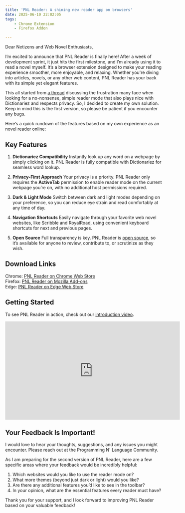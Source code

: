 ```yaml
---
title: 'PNL Reader: A shining new reader app on browsers'
date: 2025-06-10 22:02:05
tags:
    - Chrome Extension
    - Firefox Addon

---
```


Dear Netizens and Web Novel Enthusiasts,

I’m excited to announce that PNL Reader is finally here! After a week of development sprint, it just hits the first milestone, and I’m already using it to read a novel myself. It’s a browser extension designed to make your reading experience smoother, more enjoyable, and relaxing. Whether you're diving into articles, novels, or any other web content, PNL Reader has your back with its simple yet elegant features.

This all started from [a thread](https://pnl.dev/topic/914/why-dictionariez-does-not-recognize-selected-text-in-reader-focus-mode) discussing the frustration many face when looking for a no-nonsense, simple reader mode that also plays nice with Dictionariez and respects privacy. So, I decided to create my own solution. Keep in mind this is the first version, so please be patient if you encounter any bugs.

Here’s a quick rundown of the features based on my own experience as an novel reader online:

## Key Features
1. **Dictionariez Compatibility**
Instantly look up any word on a webpage by simply clicking on it. PNL Reader is fully compatible with Dictionariez for seamless word lookup.

2. **Privacy-First Approach**
Your privacy is a priority. PNL Reader only requires the **ActiveTab** permission to enable reader mode on the current webpage you’re on, with no additional host permissions required.

3. **Dark & Light Mode**
Switch between dark and light modes depending on your preference, so you can reduce eye strain and read comfortably at any time of day.

4. **Navigation Shortcuts**
Easily navigate through your favorite web novel websites, like Scribble and RoyalRoad, using convenient keyboard shortcuts for next and previous pages.

5. **Open Source**
Full transparency is key. PNL Reader is [open source], so it’s available for anyone to review, contribute to, or scrutinize as they wish.

## Download Links

Chrome: [PNL Reader on Chrome Web Store](https://chromewebstore.google.com/detail/pnl-reader/amdebfiljmlhfkenbhhpckmmpkonpdfh)  
Firefox: [PNL Reader on Mozilla Add-ons](https://addons.mozilla.org/en-US/firefox/addon/pnl-reader/)  
Edge: [PNL Reader on Edge Web Store](https://microsoftedge.microsoft.com/addons/detail/pnl-reader/gdpndpkknkgkmoikgpldekejoabkplmd)  

## Getting Started

To see PNL Reader in action, check out our [introduction video](https://www.youtube.com/watch?v=0O605kMAnHI).

<iframe width="560" height="315" src="https://www.youtube.com/embed/0O605kMAnHI" frameborder="0" allow="accelerometer; autoplay; clipboard-write; encrypted-media; gyroscope; picture-in-picture" allowfullscreen></iframe>

## Your Feedback Is Important!
I would love to hear your thoughts, suggestions, and any issues you might encounter. Please reach out at the Programming N' Language Community.

As I am preparing for the second version of PNL Reader, here are a few specific areas where your feedback would be incredibly helpful:

1. Which websites would you like to use the reader mode on?
2. What more themes (beyond just dark or light) would you like?
3. Are there any additional features you’d like to see in the toolbar?
4. In your opinion, what are the essential features every reader must have?

Thank you for your support, and I look forward to improving PNL Reader based on your valuable feedback!

[open source]: https://github.com/pnlpal/pnl-reader/